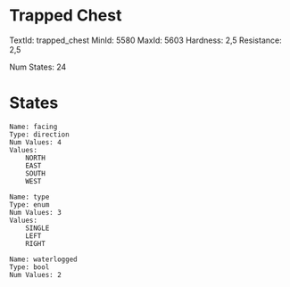 # Trapped Chest
TextId: trapped_chest
MinId: 5580
MaxId: 5603
Hardness: 2,5
Resistance: 2,5

Num States: 24
# States
```
Name: facing
Type: direction
Num Values: 4
Values:
    NORTH
    EAST
    SOUTH
    WEST

Name: type
Type: enum
Num Values: 3
Values:
    SINGLE
    LEFT
    RIGHT

Name: waterlogged
Type: bool
Num Values: 2
```